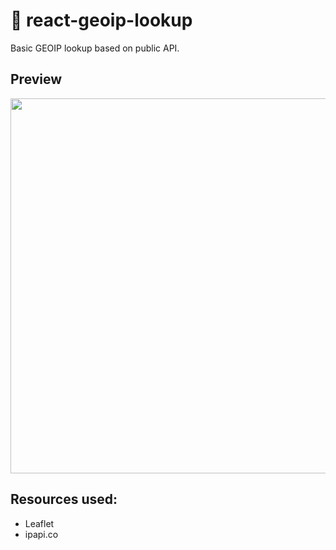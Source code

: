 # 🎉 react-geoip-lookup
Basic GEOIP lookup based on public API.

## Preview
<img src="https://i.ibb.co/WFgrDZb/Xlj-Knw-Xp-W1a89.jpg" width="600px">

## Resources used:
* Leaflet
* ipapi.co

